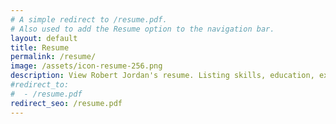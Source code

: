 ```yaml
---
# A simple redirect to /resume.pdf.
# Also used to add the Resume option to the navigation bar.
layout: default
title: Resume
permalink: /resume/
image: /assets/icon-resume-256.png
description: View Robert Jordan's resume. Listing skills, education, experience, and specialties.
#redirect_to:
#  - /resume.pdf
redirect_seo: /resume.pdf
---
```

